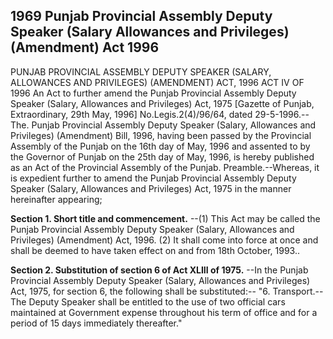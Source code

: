## 1969 Punjab Provincial Assembly Deputy Speaker (Salary Allowances and Privileges) (Amendment) Act 1996
 
PUNJAB PROVINCIAL ASSEMBLY DEPUTY SPEAKER
(SALARY, ALLOWANCES AND PRIVILEGES) (AMENDMENT) ACT, 1996
ACT IV OF 1996
An Act to further amend the Punjab Provincial Assembly Deputy Speaker (Salary, Allowances and Privileges) Act, 1975
[Gazette of Punjab, Extraordinary, 29th May, 1996]
No.Legis.2(4)/96/64, dated 29-5-1996.--The. Punjab Provincial Assembly Deputy Speaker (Salary, Allowances and Privileges) (Amendment) Bill, 1996, having been passed by the Provincial Assembly of the Punjab on the 16th day of May, 1996 and assented to by the Governor of Punjab on the 25th day of May, 1996, is hereby published as an Act of the Provincial Assembly of the Punjab.
Preamble.--Whereas, it is expedient further to amend the Punjab Provincial Assembly Deputy Speaker (Salary, Allowances and Privileges) Act, 1975 in the manner hereinafter appearing;

**Section 1. Short title and commencement.**
--(1) This Act may be called the Punjab Provincial Assembly Deputy Speaker (Salary, Allowances and Privileges) (Amendment) Act, 1996.
   (2) It shall come into force at once and shall be deemed to have taken effect on and from 18th October, 1993..

 

**Section 2. Substitution of section 6 of Act XLIII of 1975.**
--In the Punjab Provincial Assembly Deputy Speaker (Salary, Allowances and Privileges) Act, 1975, for section 6, the following shall be substituted:--
   "6. Transport.--The Deputy Speaker shall be entitled to the use of two official cars maintained at Government expense throughout his term of office and for a period of 15 days immediately thereafter."

